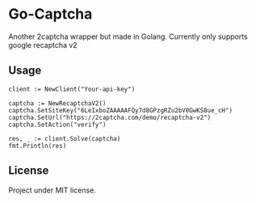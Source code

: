 # Go-Captcha
Another 2captcha wrapper but made in Golang. Currently only supports google recaptcha v2

Usage
-----

```golang
client := NewClient("Your-api-key")

captcha := NewRecaptchaV2()
captcha.SetSiteKey("6LeIxboZAAAAAFQy7d8GPzgRZu2bV0GwKS8ue_cH")
captcha.SetUrl("https://2captcha.com/demo/recaptcha-v2")
captcha.SetAction("verify")

res, _ := client.Solve(captcha)
fmt.Println(res)
```

License
-------
Project under MIT license.